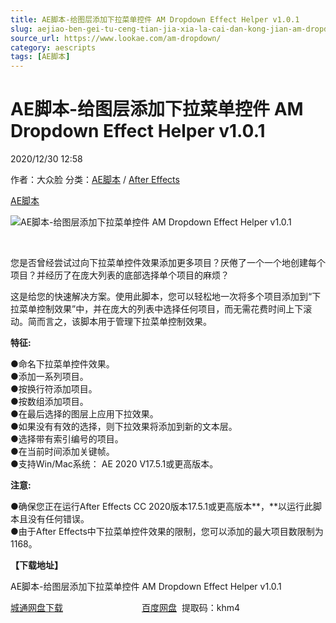 ```yaml
---
title: AE脚本-给图层添加下拉菜单控件 AM Dropdown Effect Helper v1.0.1
slug: aejiao-ben-gei-tu-ceng-tian-jia-xia-la-cai-dan-kong-jian-am-dropdown-effect-helper-v1-0-1
source_url: https://www.lookae.com/am-dropdown/
category: aescripts
tags: [AE脚本]
---
```

# AE脚本-给图层添加下拉菜单控件 AM Dropdown Effect Helper v1.0.1

2020/12/30 12:58

作者：大众脸
分类：[AE脚本](https://www.lookae.com/after-effects/aescripts/) / [After Effects](https://www.lookae.com/after-effects/)

[AE脚本](https://www.lookae.com/tag/ae%e8%84%9a%e6%9c%ac/)

![AE脚本-给图层添加下拉菜单控件 AM Dropdown Effect Helper v1.0.1](https://www.lookae.com/wp-content/uploads/2020/12/AM-Dropdown-Effect-Helper.jpg "AE脚本-给图层添加下拉菜单控件 AM Dropdown Effect Helper v1.0.1-LookAE.com")

[﻿﻿﻿](https://cloud.video.taobao.com//play/u/705956171/p/1/e/6/t/1/293440802579.mp4)

您是否曾经尝试过向下拉菜单控件效果添加更多项目？厌倦了一个一个地创建每个项目？并经历了在庞大列表的底部选择单个项目的麻烦？

这是给您的快速解决方案。使用此脚本，您可以轻松地一次将多个项目添加到“下拉菜单控制效果”中，并在庞大的列表中选择任何项目，而无需花费时间上下滚动。简而言之，该脚本用于管理下拉菜单控制效果。

**特征:**

●命名下拉菜单控件效果。  
●添加一系列项目。  
●按换行符添加项目。  
●按数组添加项目。  
●在最后选择的图层上应用下拉效果。  
●如果没有有效的选择，则下拉效果将添加到新的文本层。  
●选择带有索引编号的项目。  
●在当前时间添加关键帧。  
●支持Win/Mac系统： AE 2020 V17.5.1或更高版本。

**注意:**

●确保您正在运行After Effects CC 2020版本17.5.1或更高版本**，**以运行此脚本且没有任何错误。  
●由于After Effects中下拉菜单控件效果的限制，您可以添加的最大项目数限制为1168。

**【下载地址】**

AE脚本-给图层添加下拉菜单控件 AM Dropdown Effect Helper v1.0.1

[城通网盘下载](https://089u.com/file/680462-477881487)                                [百度网盘](https://pan.baidu.com/s/1TPqP1f1ARu0HepUgX8Vwbw)  提取码：khm4
